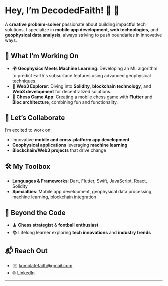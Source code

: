 # Hey, I’m DecodedFaith! 👋 🤖  

A **creative problem-solver** passionate about building impactful tech solutions. I specialize in **mobile app development**, **web technologies**, and **geophysical data analysis**, always striving to push boundaries in innovative ways.  

## 🚀 What I’m Working On  
- 🌍 **Geophysics Meets Machine Learning**: Developing an ML algorithm to predict Earth's subsurface features using advanced geophysical techniques.  
- 🔗 **Web3 Explorer**: Diving into **Solidity**, **blockchain technology**, and **Web3 development** for decentralized solutions.  
- 📱 **Chess Game App**: Creating a mobile chess game with **Flutter** and **Bloc architecture**, combining fun and functionality.  

## 💼 Let’s Collaborate  
I’m excited to work on:  
- Innovative **mobile and cross-platform app development**  
- **Geophysical applications** leveraging **machine learning**  
- **Blockchain/Web3 projects** that drive change  

## 🛠️ My Toolbox  
- **Languages & Frameworks**: Dart, Flutter, Swift, JavaScript, React, Solidity  
- **Specialties**: Mobile app development, geophysical data processing, machine learning, blockchain integration  

## 🎯 Beyond the Code  
- ♟️ **Chess strategist** & **football enthusiast**  
- 📚 Lifelong learner exploring **tech innovations** and **industry trends**  

## 📬 Reach Out  
- ✉️ [komolafefaith@gmail.com](mailto:komolafefaith@gmail.com)  
- 🌐 [LinkedIn](https://www.linkedin.com/in/faithadetunji/)  

---
